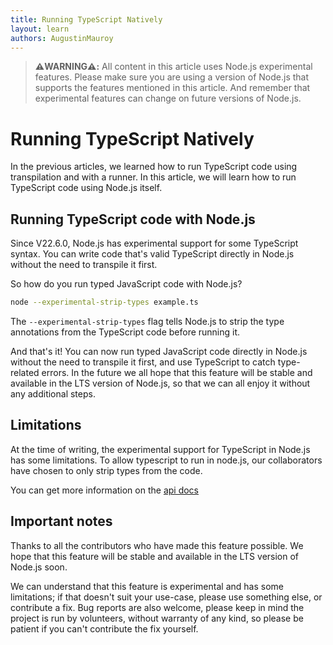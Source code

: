 ```yaml
---
title: Running TypeScript Natively
layout: learn
authors: AugustinMauroy
---
```


> **⚠️WARNING⚠️:** All content in this article uses Node.js experimental features. Please make sure you are using a version of Node.js that supports the features mentioned in this article. And remember that experimental features can change on future versions of Node.js.

# Running TypeScript Natively

In the previous articles, we learned how to run TypeScript code using transpilation and with a runner. In this article, we will learn how to run TypeScript code using Node.js itself.

## Running TypeScript code with Node.js

Since V22.6.0, Node.js has experimental support for some TypeScript syntax. You can write code that's valid TypeScript directly in Node.js without the need to transpile it first.

So how do you run typed JavaScript code with Node.js?

```bash
node --experimental-strip-types example.ts
```

The `--experimental-strip-types` flag tells Node.js to strip the type annotations from the TypeScript code before running it.

And that's it! You can now run typed JavaScript code directly in Node.js without the need to transpile it first, and use TypeScript to catch type-related errors.
In the future we all hope that this feature will be stable and available in the LTS version of Node.js, so that we can all enjoy it without any additional steps.

## Limitations

At the time of writing, the experimental support for TypeScript in Node.js has some limitations. To allow typescript to run in node.js, our collaborators have chosen to only strip types from the code.

You can get more information on the [api docs](https://nodejs.org/docs/latest/api/typescript.html#unsupported-typescript-features)

## Important notes

Thanks to all the contributors who have made this feature possible. We hope that this feature will be stable and available in the LTS version of Node.js soon.

We can understand that this feature is experimental and has some limitations; if that doesn't suit your use-case, please use something else, or contribute a fix. Bug reports are also welcome, please keep in mind the project is run by volunteers, without warranty of any kind, so please be patient if you can't contribute the fix yourself.
